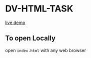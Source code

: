 # DV-HTML-TASK
[live demo](https://bhlshrf.github.io/DV-HTML-TASK/)

## To open Locally
open `index.html` with any web browser
